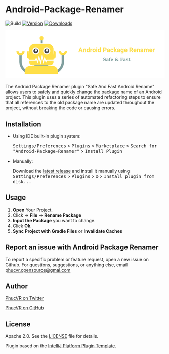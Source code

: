 # Android-Package-Renamer

![Build](https://github.com/nguyenphuc22/Android-Package-Renamer/workflows/Build/badge.svg)
[![Version](https://img.shields.io/jetbrains/plugin/v/20919.svg)](https://plugins.jetbrains.com/plugin/20919)
[![Downloads](https://img.shields.io/jetbrains/plugin/d/20919.svg)](https://plugins.jetbrains.com/plugin/20919)

![Logo](https://github.com/nguyenphuc22/Android-Package-Renamer/blob/main/Android_Package_Renamer.png)

<!-- Plugin description -->

The Android Package Renamer plugin "Safe And Fast Android Rename" allows users to safely and quickly change the package name of an Android project. This plugin uses a series of automated refactoring steps to ensure that all references to the old package name are updated throughout the project, without breaking the code or causing errors.

## Installation

- Using IDE built-in plugin system:

  <kbd>Settings/Preferences</kbd> > <kbd>Plugins</kbd> > <kbd>Marketplace</kbd> > <kbd>Search for "Android-Package-Renamer"</kbd> >
  <kbd>Install Plugin</kbd>

- Manually:

  Download the [latest release](https://github.com/nguyenphuc22/Android-Package-Renamer/releases/latest) and install it manually using
  <kbd>Settings/Preferences</kbd> > <kbd>Plugins</kbd> > <kbd>⚙️</kbd> > <kbd>Install plugin from disk...</kbd>


## Usage

1. **Open** Your Project.
2. Click -&gt; **File** -&gt; **Rename Package**
3. **Input the Package** you want to change.
4. Click **Ok**.
5. **Sync Project with Gradle Files** or **Invalidate Caches**



## Report an issue with Android Package Renamer

To report a specific problem or feature request, open a new issue on Github. For questions, suggestions, or anything else, email phucvr.opensource@gmai.com


## Author

[PhucVR on Twitter](https://twitter.com/phuc_vr) 

[PhucVR on GitHub](https://github.com/nguyenphuc22)


<!-- Plugin description end -->



## License

Apache 2.0. See the [LICENSE](https://github.com/nguyenphuc22/Android-Package-Renamer/blob/main/LICENSE.md) file for details.

Plugin based on the [IntelliJ Platform Plugin Template][template].

[template]: https://github.com/JetBrains/intellij-platform-plugin-template